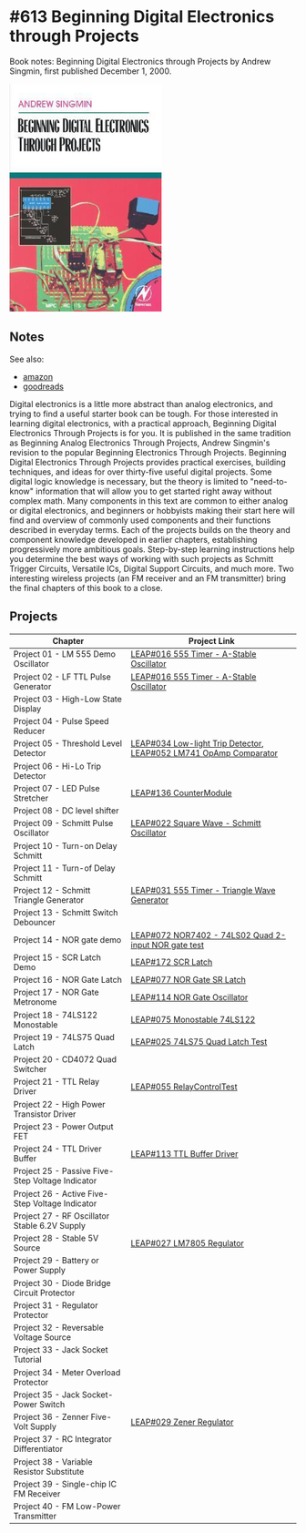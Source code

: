 # #613 Beginning Digital Electronics through Projects

Book notes: Beginning Digital Electronics through Projects by Andrew Singmin, first published December 1, 2000.

[![Build](./assets/beginning-digital-electronics-through-projects_build.jpg?raw=true)](https://amzn.to/4hrP7BC)

## Notes

See also:

* [amazon](https://amzn.to/4hrP7BC)
* [goodreads](https://www.goodreads.com/book/show/1060332.Beginning_Digital_Electronics_through_Projects)

Digital electronics is a little more abstract than analog electronics, and trying to find a useful starter book can be tough. For those interested in learning digital electronics, with a practical approach, Beginning Digital Electronics Through Projects is for you. It is published in the same tradition as Beginning Analog Electronics Through Projects, Andrew Singmin's revision to the popular Beginning Electronics Through Projects. Beginning Digital Electronics Through Projects provides practical exercises, building techniques, and ideas for over thirty-five useful digital projects. Some digital logic knowledge is necessary, but the theory is limited to "need-to-know" information that will allow you to get started right away without complex math. Many components in this text are common to either analog or digital electronics, and beginners or hobbyists making their start here will find and overview of commonly used components and their functions described in everyday terms. Each of the projects builds on the theory and component knowledge developed in earlier chapters, establishing progressively more ambitious goals. Step-by-step learning instructions help you determine the best ways of working with such projects as Schmitt Trigger Circuits, Versatile ICs, Digital Support Circuits, and much more. Two interesting wireless projects (an FM receiver and an FM transmitter) bring the final chapters of this book to a close.

## Projects

| Chapter                                                       | Project Link |
|---------------------------------------------------------------|--------------|
| Project 01 - LM 555 Demo Oscillator                           | [LEAP#016 555 Timer - A-Stable Oscillator](../../Electronics101/555Timer/AstableOscillator/) |
| Project 02 - LF TTL Pulse Generator                           | [LEAP#016 555 Timer - A-Stable Oscillator](../../Electronics101/555Timer/AstableOscillator/) |
| Project 03 - High-Low State Display                           |       |
| Project 04 - Pulse Speed Reducer                              |       |
| Project 05 - Threshold Level Detector                         | [LEAP#034 Low-light Trip Detector](../../Electronics101/LDR/Comparator/), [LEAP#052 LM741 OpAmp Comparator](../../Electronics101/Comparator741/) |
| Project 06 - Hi-Lo Trip Detector                              |       |
| Project 07 - LED Pulse Stretcher                              | [LEAP#136 CounterModule](../../playground/CounterModule/) |
| Project 08 - DC level shifter                                 |       |
| Project 09 - Schmitt Pulse Oscillator                         | [LEAP#022 Square Wave - Schmitt Oscillator](../../Electronics101/Oscillators/SchmittOscillator/) |
| Project 10 - Turn-on Delay Schmitt                            |       |
| Project 11 - Turn-of Delay Schmitt                            |       |
| Project 12 - Schmitt Triangle Generator                       | [LEAP#031 555 Timer - Triangle Wave Generator](../../Electronics101/555Timer/TriangleWaveGen/) |
| Project 13 - Schmitt Switch Debouncer                         |       |
| Project 14 - NOR gate demo                                    | [LEAP#072 NOR7402 - 74LS02 Quad 2-input NOR gate test](../../Electronics101/NOR7402/) |
| Project 15 - SCR Latch Demo                                   | [LEAP#172 SCR Latch](../../Electronics101/SCRLatch/) |
| Project 16 - NOR Gate Latch                                   | [LEAP#077 NOR Gate SR Latch](../../Electronics101/DigitalLogic/SRLatchWithNorGates/) |
| Project 17 - NOR Gate Metronome                               | [LEAP#114 NOR Gate Oscillator](../../Electronics101/Oscillators/NORGateOscillator/) |
| Project 18 - 74LS122 Monostable                               | [LEAP#075 Monostable 74LS122](../../Electronics101/Monostable122/) |
| Project 19 - 74LS75 Quad Latch                                | [LEAP#025 74LS75 Quad Latch Test](../../Electronics101/QuadLatch/) |
| Project 20 - CD4072 Quad Switcher                             |       |
| Project 21 - TTL Relay Driver                                 | [LEAP#055 RelayControlTest](../../playground/RelayControlTest/) |
| Project 22 - High Power Transistor Driver                     |       |
| Project 23 - Power Output FET                                 |       |
| Project 24 - TTL Driver Buffer                                | [LEAP#113 TTL Buffer Driver](../../Electronics101/TTLBufferDriver/) |
| Project 25 - Passive Five-Step Voltage Indicator              |       |
| Project 26 - Active Five-Step Voltage Indicator               |       |
| Project 27 - RF Oscillator Stable 6.2V Supply                 |       |
| Project 28 - Stable 5V Source                                 | [LEAP#027 LM7805 Regulator](../../Electronics101/Power/LinearRegulators/LM7805/) |
| Project 29 - Battery or Power Supply                          |       |
| Project 30 - Diode Bridge Circuit Protector                   |       |
| Project 31 - Regulator Protector                              |       |
| Project 32 - Reversable Voltage Source                        |       |
| Project 33 - Jack Socket Tutorial                             |       |
| Project 34 - Meter Overload Protector                         |       |
| Project 35 - Jack Socket-Power Switch                         |       |
| Project 36 - Zenner Five-Volt Supply                          | [LEAP#029 Zener Regulator](../../Electronics101/Power/LinearRegulators/Zener/) |
| Project 37 - RC Integrator Differentiator                     |       |
| Project 38 - Variable Resistor Substitute                     |       |
| Project 39 - Single-chip IC FM Receiver                       |       |
| Project 40 - FM Low-Power Transmitter                         |       |
